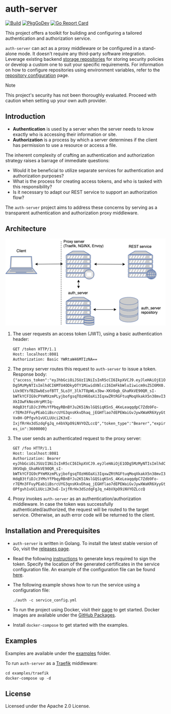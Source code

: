 # auth-server
[![Build](https://github.com/reugn/auth-server/actions/workflows/build.yml/badge.svg)](https://github.com/reugn/auth-server/actions/workflows/build.yml)
[![PkgGoDev](https://pkg.go.dev/badge/github.com/reugn/auth-server)](https://pkg.go.dev/github.com/reugn/auth-server)
[![Go Report Card](https://goreportcard.com/badge/github.com/reugn/auth-server)](https://goreportcard.com/report/github.com/reugn/auth-server)

This project offers a toolkit for building and configuring a tailored authentication and authorization service.

`auth-server` can act as a proxy middleware or be configured in a stand-alone mode. It doesn't require any third-party software integration.
Leverage existing backend [storage repositories](internal/repository) for storing security policies or develop a custom one to suit your specific requirements.
For information on how to configure repositories using environment variables, refer to the [repository configuration](docs/repository_configuration.md) page.

> [!NOTE] 
> This project's security has not been thoroughly evaluated. Proceed with caution when setting up your own auth provider.

## Introduction
* **Authentication** is used by a server when the server needs to know exactly who is accessing their information or site.
* **Authorization** is a process by which a server determines if the client has permission to use a resource or access a file.

The inherent complexity of crafting an authentication and authorization strategy raises a barrage of immediate questions:

* Would it be beneficial to utilize separate services for authentication and authorization purposes?
* What is the process for creating access tokens, and who is tasked with this responsibility?
* Is it necessary to adapt our REST service to support an authorization flow?

The `auth-server` project aims to address these concerns by serving as a transparent authentication and authorization proxy middleware.

## Architecture
![architecture_diagram](docs/images/architecture_diagram_1.png)

1. The user requests an access token (JWT), using a basic authentication header:
    ```
    GET /token HTTP/1.1
    Host: localhost:8081
    Authorization: Basic YWRtaW46MTIzNA==
    ```

2. The proxy server routes this request to `auth-server` to issue a token.  
    Response body:  
    `{"access_token":"eyJhbGciOiJSUzI1NiIsInR5cCI6IkpXVCJ9.eyJleHAiOjE1ODg5MzMyNTIsImlhdCI6MTU4ODkyOTY1MiwidXNlciI6ImFkbWluIiwicm9sZSI6MX0.LUx9EYsfBZGwbEsofBTT_5Lo3Y_3lk7T8pWLv3bw-XKVOqb_GhaRkVE90QR_sI-bWTkYCFIG9cPYmMXzmPLyjbofgsqTOzH6OaXi3IqxwZRtRGFtuqMoqXkakX5n38mvI3XkIOwFkNosHrpMtIq-HdqB3tfiDJc3YMsYfPbqyRBnBYJu2K51NslGQSiqKSnS_4KeLeaqqdpC7Zdb9Fo-r7EMn3FFuyPEab1iBsrcUYG3qnsKkvDhaq_jEGHflao7dEPEWaiGvJywXWaKR6XyyGtVx0H-OPfgvh1vUCLUUci2K3xE-IxjfRrHx3dSzdqFgJq_n4bVXpO9iNVYOZLccQ","token_type":"Bearer","expires_in":3600000}`

3. The user sends an authenticated request to the proxy server:
    ```
    GET /foo HTTP/1.1
    Host: localhost:8081
    Authorization: Bearer eyJhbGciOiJSUzI1NiIsInR5cCI6IkpXVCJ9.eyJleHAiOjE1ODg5MzMyNTIsImlhdCI6MTU4ODkyOTY1MiwidXNlciI6ImFkbWluIiwicm9sZSI6MX0.LUx9EYsfBZGwbEsofBTT_5Lo3Y_3lk7T8pWLv3bw-XKVOqb_GhaRkVE90QR_sI-bWTkYCFIG9cPYmMXzmPLyjbofgsqTOzH6OaXi3IqxwZRtRGFtuqMoqXkakX5n38mvI3XkIOwFkNosHrpMtIq-HdqB3tfiDJc3YMsYfPbqyRBnBYJu2K51NslGQSiqKSnS_4KeLeaqqdpC7Zdb9Fo-r7EMn3FFuyPEab1iBsrcUYG3qnsKkvDhaq_jEGHflao7dEPEWaiGvJywXWaKR6XyyGtVx0H-OPfgvh1vUCLUUci2K3xE-IxjfRrHx3dSzdqFgJq_n4bVXpO9iNVYOZLccQ
    ```

4. Proxy invokes `auth-server` as an authentication/authorization middleware. In case the token was successfully authenticated/authorized, the request will be routed to the target service. Otherwise, an auth error code will be returned to the client.

## Installation and Prerequisites
* `auth-server` is written in Golang.
To install the latest stable version of Go, visit the [releases page](https://golang.org/dl/).

* Read the following [instructions](./secrets/README.md) to generate keys required to sign the token. Specify the location of the generated certificates in the service configuration file. An example of the configuration file can be found [here](config/service_config.yml).

* The following example shows how to run the service using a configuration file:
    ```
    ./auth -c service_config.yml
    ```

* To run the project using Docker, visit their [page](https://www.docker.com/get-started) to get started. Docker images are available under the [GitHub Packages](https://github.com/reugn/auth-server/packages).

* Install `docker-compose` to get started with the examples.

## Examples
Examples are available under the [examples](examples) folder.

To run `auth-server` as a [Traefik](https://docs.traefik.io/) middleware:
```
cd examples/traefik
docker-compose up -d
```

## License
Licensed under the Apache 2.0 License.
